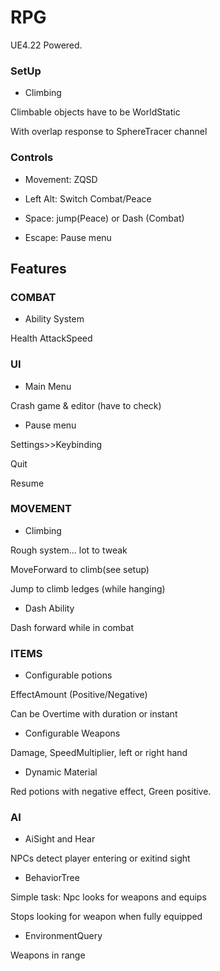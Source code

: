 # RPG
UE4.22 Powered.

### SetUp
+ Climbing

Climbable objects have to be WorldStatic

With overlap response to SphereTracer channel

### Controls
+ Movement: ZQSD

+ Left Alt: Switch Combat/Peace

+ Space: jump(Peace) or Dash (Combat)

+ Escape: Pause menu

## Features

### COMBAT

+ Ability System

Health
AttackSpeed

### UI

+ Main Menu

Crash game & editor (have to check)

+ Pause menu

Settings>>Keybinding

Quit

Resume

### MOVEMENT

+ Climbing

Rough system... lot to tweak

MoveForward to climb(see setup)

Jump to climb ledges (while hanging)

+ Dash Ability

Dash forward while in combat

### ITEMS

+ Configurable potions

EffectAmount (Positive/Negative)

Can be Overtime with duration or instant

+ Configurable Weapons

Damage, SpeedMultiplier, left or right hand

+ Dynamic Material

Red potions with negative effect, Green positive.

### AI

+ AiSight and Hear

NPCs detect player entering or exitind sight

+ BehaviorTree

Simple task: Npc looks for weapons and equips

Stops looking for weapon when fully equipped

+ EnvironmentQuery

Weapons in range
